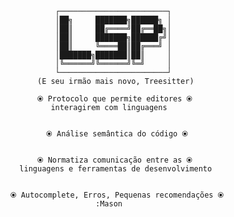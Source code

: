                                  ┌────────────────────────┐
                                 │██╗     ███████╗██████╗ │
                                 │██║     ██╔════╝██╔══██╗│
                                 │██║     ███████╗██████╔╝│
                                 │██║     ╚════██║██╔═══╝ │
                                 │███████╗███████║██║     │
                                 │╚══════╝╚══════╝╚═╝     │
                                 └────────────────────────┘
                             (E seu irmão mais novo, Treesitter)

                             ⦿ Protocolo que permite editores ⦿ 
                                interagirem com linguagens


                               ⦿ Análise semântica do código ⦿   


                             ⦿ Normatiza comunicação entre as ⦿ 
                         linguagens e ferramentas de desenvolvimento


                       ⦿ Autocomplete, Erros, Pequenas recomendações ⦿ 
                                          :Mason
